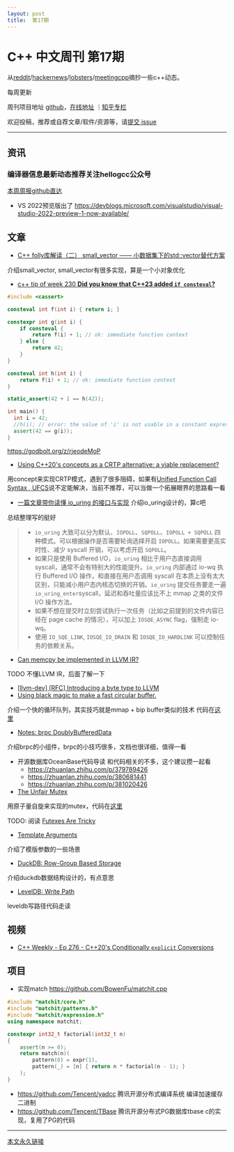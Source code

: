```yaml
---
layout: post
title:  第17期
---
```


# C++ 中文周刊 第17期

从[reddit](https://www.reddit.com/r/cpp/)/[hackernews](https://news.ycombinator.com/)/[lobsters](https://lobste.rs/)/[meetingcpp](https://www.meetingcpp.com/blog/blogroll/)摘抄一些c++动态。

每周更新

周刊项目地址 [github](https://github.com/wanghenshui/cppweeklynews)，[在线地址](https://wanghenshui.github.io/cppweeklynews/) ｜[知乎专栏](https://www.zhihu.com/column/jieyaren)

欢迎投稿，推荐或自荐文章/软件/资源等，请[提交 issue](https://github.com/wanghenshui/cppweeklynews/issues)

---

## 资讯

###  编译器信息最新动态推荐关注hellogcc公众号

[本周周报github直达](https://github.com/hellogcc/osdt-weekly/blob/master/weekly/2021-06-16.md)



- VS 2022预览版出了 https://devblogs.microsoft.com/visualstudio/visual-studio-2022-preview-1-now-available/

## 文章

-  [C++ folly库解读（二） small_vector —— 小数据集下的std::vector替代方案](https://zhuanlan.zhihu.com/p/353485606)

介绍small_vector, small_vector有很多实现，算是一个小对象优化

- [c++ tip of week 230 **Did you know that C++23 added `if consteval`?**](https://github.com/QuantlabFinancial/cpp_tip_of_the_week/blob/master/230.md)

```c++
#include <cassert>

consteval int f(int i) { return i; }

constexpr int g(int i) {
    if consteval {
        return f(i) + 1; // ok: immediate function context
    } else {
        return 42;
    }
}

consteval int h(int i) {
    return f(i) + 1; // ok: immediate function context
}

static_assert(42 + 1 == h(42));

int main() {
  int i = 42;
  //h(i); // error: the value of 'i' is not usable in a constant expression
  assert(42 == g(i));
}
```

https://godbolt.org/z/rjeodeMoP

- [Using C++20's concepts as a CRTP alternative: a viable replacement?    ](https://joelfilho.com/blog/2021/emulating_crtp_with_cpp_concepts/)

用concept来实现CRTP模式，遇到了很多阻碍，如果有[Unified Function Call Syntax , UFCS](https://brevzin.github.io/c++/2019/04/13/ufcs-history/)说不定能解决，当前不推荐，可以当做一个拓展眼界的思路看一看

- [一篇文章带你读懂 io_uring 的接口与实现](https://zhuanlan.zhihu.com/p/380726590) 介绍io_uring设计的，算c吧

总结整理写的挺好

> - `io_uring` 大致可以分为默认、`IOPOLL`、`SQPOLL`、`IOPOLL + SQPOLL` 四种模式。可以根据操作是否需要轮询选择开启 `IOPOLL`。如果需要更高实时性、减少 syscall 开销，可以考虑开启 `SQPOLL`。
> - 如果只是使用 Buffered I/O，`io_uring` 相比于用户态直接调用 syscall，通常不会有特别大的性能提升。`io_uring` 内部通过 io-wq 执行 Buffered I/O 操作，和直接在用户态调用 syscall 在本质上没有太大区别，只能减小用户态内核态切换的开销。`io_uring` 提交任务要走一遍 `io_uring_enter`syscall，延迟和吞吐量应该比不上 mmap 之类的文件 I/O 操作方法。
> - 如果不想在提交时立刻尝试执行一次任务（比如之前提到的文件内容已经在 page cache 的情况），可以加上 `IOSQE_ASYNC` flag，强制走 io-wq。
> - 使用 `IO_SQE_LINK`, `IOSQE_IO_DRAIN` 和 `IOSQE_IO_HARDLINK` 可以控制任务的依赖关系。

- [Can memcpy be implemented in LLVM IR?](http://nhaehnle.blogspot.com/2021/06/can-memcpy-be-implemented-in-llvm-ir.html) 

TODO 不懂LLVM IR，后面了解一下

- [[llvm-dev] [RFC] Introducing a byte type to LLVM](https://lists.llvm.org/pipermail/llvm-dev/2021-June/151199.html) 
- [Using black magic to make a fast circular buffer.](https://lo.calho.st/posts/black-magic-buffer/)

介绍一个快的循环队列，其实技巧就是mmap + bip buffer类似的技术 代码在[这里](https://github.com/tmick0/toy-queue/)

- [Notes: brpc DoublyBufferedData](https://zhuanlan.zhihu.com/p/331640435)

介绍brpc的小组件，brpc的小技巧很多，文档也很详细，值得一看

- 开源数据库OceanBase代码导读 和代码相关的不多，这个建议攒一起看
  - https://zhuanlan.zhihu.com/p/379789426
  - https://zhuanlan.zhihu.com/p/380681441
  - https://zhuanlan.zhihu.com/p/381020426
- [The Unfair Mutex](https://www.ttauri-project.org/2021/06/15/the-unfair-mutex.html)

用原子量自旋来实现的mutex，代码在[这里](https://github.com/ttauri-project/ttauri/blob/48cf9213a751d5a95cf61fd9bb8dd9462c4d98e7/src/ttauri/unfair_mutex.hpp)

TODO: 阅读 [Futexes Are Tricky](https://www.akkadia.org/drepper/futex.pdf)

- [Template Arguments](http://www.modernescpp.com/index.php/template-arguments)

介绍了模版参数的一些场景

- [DuckDB:  Row-Group Based Storage](https://zhuanlan.zhihu.com/p/382131436)

介绍duckdb数据结构设计的，有点意思

- [LevelDB: Write Path](https://zhuanlan.zhihu.com/p/382034971)

leveldb写路径代码走读

## 视频

- [C++ Weekly - Ep 276 - C++20's Conditionally `explicit` Conversions](https://www.youtube.com/watch?v=CMmkoy24XhU) 



## 项目

- 实现match https://github.com/BowenFu/matchit.cpp

```c++
#include "matchit/core.h"
#include "matchit/patterns.h"
#include "matchit/expression.h"
using namespace matchit;

constexpr int32_t factorial(int32_t n)
{
    assert(n >= 0);
    return match(n)(
        pattern(0) = expr(1),
        pattern(_) = [n] { return n * factorial(n - 1); }
    );
}
```

- https://github.com/Tencent/yadcc 腾讯开源分布式编译系统 编译加速缓存二进制
- https://github.com/Tencent/TBase 腾讯开源分布式PG数据库tbase c的实现，复用了PG的代码

---



[本文永久链接](https://wanghenshui.github.io/cppweeklynews/posts/017.html)
